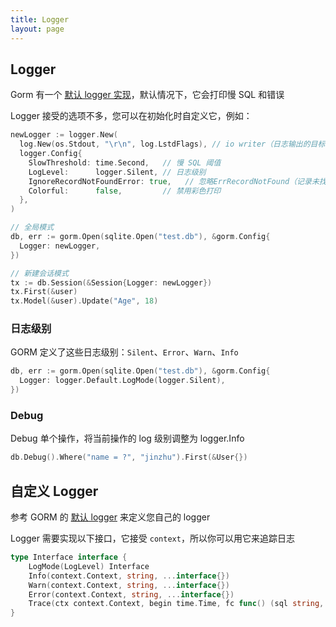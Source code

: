 ```yaml
---
title: Logger
layout: page
---
```


## Logger

Gorm 有一个 [默认 logger 实现](https://github.com/go-gorm/gorm/blob/master/logger/logger.go)，默认情况下，它会打印慢 SQL 和错误

Logger 接受的选项不多，您可以在初始化时自定义它，例如：

```go
newLogger := logger.New(
  log.New(os.Stdout, "\r\n", log.LstdFlags), // io writer（日志输出的目标，前缀和日志包含的内容——译者注）
  logger.Config{
    SlowThreshold: time.Second,   // 慢 SQL 阈值
    LogLevel:      logger.Silent, // 日志级别
    IgnoreRecordNotFoundError: true,   // 忽略ErrRecordNotFound（记录未找到）错误
    Colorful:      false,         // 禁用彩色打印
  },
)

// 全局模式
db, err := gorm.Open(sqlite.Open("test.db"), &gorm.Config{
  Logger: newLogger,
})

// 新建会话模式
tx := db.Session(&Session{Logger: newLogger})
tx.First(&user)
tx.Model(&user).Update("Age", 18)
```

### 日志级别

GORM 定义了这些日志级别：`Silent`、`Error`、`Warn`、`Info`

```go
db, err := gorm.Open(sqlite.Open("test.db"), &gorm.Config{
  Logger: logger.Default.LogMode(logger.Silent),
})
```

### Debug

Debug 单个操作，将当前操作的 log 级别调整为 logger.Info

```go
db.Debug().Where("name = ?", "jinzhu").First(&User{})
```

## 自定义 Logger

参考 GORM 的 [默认 logger](https://github.com/go-gorm/gorm/blob/master/logger/logger.go) 来定义您自己的 logger

Logger 需要实现以下接口，它接受 `context`，所以你可以用它来追踪日志

```go
type Interface interface {
    LogMode(LogLevel) Interface
    Info(context.Context, string, ...interface{})
    Warn(context.Context, string, ...interface{})
    Error(context.Context, string, ...interface{})
    Trace(ctx context.Context, begin time.Time, fc func() (sql string, rowsAffected int64), err error)
}
```
